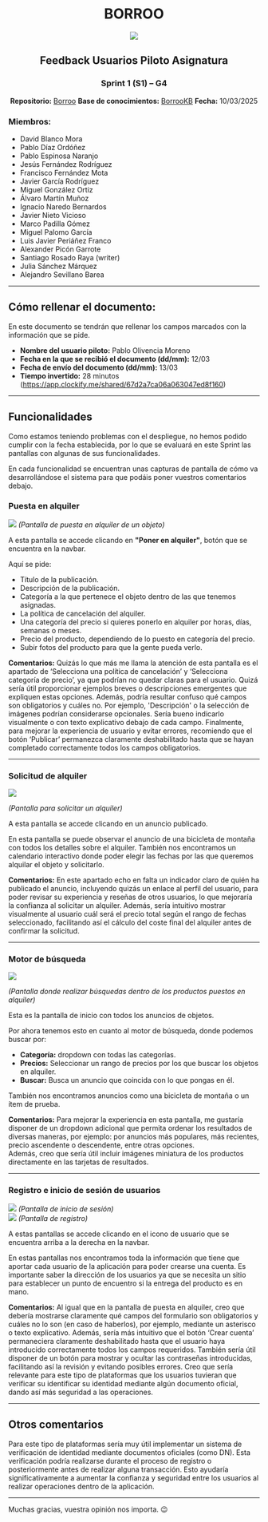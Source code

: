 <div align="center">

# BORROO

![](../../imagenes/borrooLogo.png)

##  Feedback Usuarios Piloto Asignatura  

### Sprint 1 (S1) – G4
**Repositorio:** [Borroo](https://github.com/ISPP-2425-G4/borroo)
**Base de conocimientos:** [BorrooKB](https://borrookb.netlify.app/)
**Fecha:** 10/03/2025


</div>

### Miembros:
- David Blanco Mora
- Pablo Díaz Ordóñez
- Pablo Espinosa Naranjo
- Jesús Fernández Rodríguez
- Francisco Fernández Mota
- Javier García Rodríguez
- Miguel González Ortiz
- Álvaro Martín Muñoz
- Ignacio Naredo Bernardos
- Javier Nieto Vicioso
- Marco Padilla Gómez
- Miguel Palomo García
- Luis Javier Periáñez Franco
- Alexander Picón Garrote
- Santiago Rosado Raya (writer)
- Julia Sánchez Márquez
- Alejandro Sevillano Barea



---

## **Cómo rellenar el documento:**
En este documento se tendrán que rellenar los campos marcados con la información que se pide.

- **Nombre del usuario piloto:** Pablo Olivencia Moreno
- **Fecha en la que se recibió el documento (dd/mm):** 12/03  
- **Fecha de envío del documento (dd/mm):** 13/03  
- **Tiempo invertido:** 28 minutos (https://app.clockify.me/shared/67d2a7ca06a063047ed8f160)

---

## **Funcionalidades**
Como estamos teniendo problemas con el despliegue, no hemos podido cumplir con la fecha establecida, por lo que se evaluará en este Sprint las pantallas con algunas de sus funcionalidades.

En cada funcionalidad se encuentran unas capturas de pantalla de cómo va desarrollándose el sistema para que podáis poner vuestros comentarios debajo.

### **Puesta en alquiler**
![](Pantallas/pantalla_publicacion.jpg)
_(Pantalla de puesta en alquiler de un objeto)_

A esta pantalla se accede clicando en **"Poner en alquiler"**, botón que se encuentra en la navbar.

Aquí se pide:
- Título de la publicación.
- Descripción de la publicación.
- Categoría a la que pertenece el objeto dentro de las que tenemos asignadas.
- La política de cancelación del alquiler.
- Una categoría del precio si quieres ponerlo en alquiler por horas, días, semanas o meses.
- Precio del producto, dependiendo de lo puesto en categoría del precio.
- Subir fotos del producto para que la gente pueda verlo.

**Comentarios:**
Quizás lo que más me llama la atención de esta pantalla es el apartado de ‘Selecciona 
una política de cancelación’ y ‘Selecciona categoría de precio’, ya que podrían no 
quedar claras para el usuario. Quizá sería útil proporcionar ejemplos breves o 
descripciones emergentes que expliquen estas opciones. 
Además, podría resultar confuso qué campos son obligatorios y cuáles no. Por 
ejemplo, 'Descripción' o la selección de imágenes podrían considerarse opcionales. 
Sería bueno indicarlo visualmente o con texto explicativo debajo de cada campo. 
Finalmente, para mejorar la experiencia de usuario y evitar errores, recomiendo que el 
botón ‘Publicar’ permanezca claramente deshabilitado hasta que se hayan 
completado correctamente todos los campos obligatorios.  

---

### **Solicitud de alquiler**
![](Pantallas/pantalla_anuncio.jpg)

_(Pantalla para solicitar un alquiler)_

A esta pantalla se accede clicando en un anuncio publicado.

En esta pantalla se puede observar el anuncio de una bicicleta de montaña con todos los detalles sobre el alquiler. También nos encontramos un calendario interactivo donde poder elegir las fechas por las que queremos alquilar el objeto y solicitarlo.

**Comentarios:**
En este apartado echo en falta un indicador claro de quién ha publicado el anuncio, 
incluyendo quizás un enlace al perfil del usuario, para poder revisar su experiencia y 
reseñas de otros usuarios, lo que mejoraría la confianza al solicitar un alquiler. 
Además, sería intuitivo mostrar visualmente al usuario cuál será el precio total según el 
rango de fechas seleccionado, facilitando así el cálculo del coste final del alquiler 
antes de confirmar la solicitud. 

---

### **Motor de búsqueda**
![](Pantallas/pantalla_home.jpg)

_(Pantalla donde realizar búsquedas dentro de los productos puestos en alquiler)_

Esta es la pantalla de inicio con todos los anuncios de objetos.

Por ahora tenemos esto en cuanto al motor de búsqueda, donde podemos buscar por:
- **Categoría:** dropdown con todas las categorías.
- **Precios:** Seleccionar un rango de precios por los que buscar los objetos en alquiler.
- **Buscar:** Busca un anuncio que coincida con lo que pongas en él.

También nos encontramos anuncios como una bicicleta de montaña o un ítem de prueba.

**Comentarios:**
Para mejorar la experiencia en esta pantalla, me gustaría disponer de un dropdown 
adicional que permita ordenar los resultados de diversas maneras, por ejemplo: por 
anuncios más populares, más recientes, precio ascendente o descendente, entre otras 
opciones.  
Además, creo que sería útil incluir imágenes miniatura de los productos directamente 
en las tarjetas de resultados. 

---

### **Registro e inicio de sesión de usuarios**
![](Pantallas/pantalla_inicio.jpg)
_(Pantalla de inicio de sesión)_  
![](Pantallas/pantalla_registro.jpg)
_(Pantalla de registro)_

A estas pantallas se accede clicando en el icono de usuario que se encuentra arriba a la derecha en la navbar.

En estas pantallas nos encontramos toda la información que tiene que aportar cada usuario de la aplicación para poder crearse una cuenta. Es importante saber la dirección de los usuarios ya que se necesita un sitio para establecer un punto de encuentro si la entrega del producto es en mano.

**Comentarios:**
Al igual que en la pantalla de puesta en alquiler, creo que debería mostrarse 
claramente qué campos del formulario son obligatorios y cuáles no lo son (en caso de 
haberlos), por ejemplo, mediante un asterisco o texto explicativo. Además, sería más 
intuitivo que el botón ‘Crear cuenta’ permaneciera claramente deshabilitado hasta 
que el usuario haya introducido correctamente todos los campos requeridos. 
También sería útil disponer de un botón para mostrar y ocultar las contraseñas 
introducidas, facilitando así la revisión y evitando posibles errores. 
Creo que sería relevante para este tipo de plataformas que los usuarios tuvieran que 
verificar su identificar su identidad mediante algún documento oficial, dando así más 
seguridad a las operaciones.

---

## **Otros comentarios**
Para este tipo de plataformas sería muy útil implementar un sistema de verificación de 
identidad mediante documentos oficiales (como DN). Esta verificación podría 
realizarse durante el proceso de registro o posteriormente antes de realizar alguna 
transacción. Esto ayudaría significativamente a aumentar la confianza y seguridad 
entre los usuarios al realizar operaciones dentro de la aplicación. 

---

Muchas gracias, vuestra opinión nos importa. 😉
